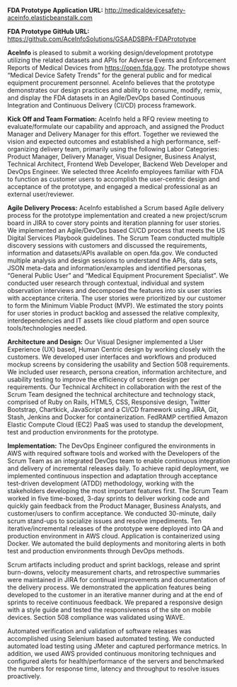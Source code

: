 
<b>FDA Prototype Application URL:</b> 
http://medicaldevicesafety-aceinfo.elasticbeanstalk.com 

<b>FDA Prototype GitHub URL:</b> 
https://github.com/AceInfoSolutions/GSAADSBPA-FDAPrototype

<b>AceInfo</b> is pleased to submit a working design/development prototype utilizing the related datasets and APIs for Adverse Events and Enforcement Reports of Medical Devices from https://open.fda.gov. The prototype shows “Medical Device Safety Trends” for the general public and for medical equipment procurement personnel. AceInfo believes that the prototype demonstrates our design practices and ability to consume, modify, remix, and display the FDA datasets in an Agile/DevOps based Continuous Integration and Continuous Delivery (CI/CD) process framework.
 
<b>Kick Off and Team Formation:</b> AceInfo held a RFQ review meeting to evaluate/formulate our capability and approach, and assigned the Product Manager and Delivery Manager for this effort.  Together we reviewed the vision and expected outcomes and established a high performance, self-organizing delivery team, primarily using the following Labor Categories: Product Manager, Delivery Manager, Visual Designer, Business Analyst, Technical Architect, Frontend Web Developer, Backend Web Developer and DevOps Engineer. We selected three AceInfo employees familiar with FDA to function as customer users to accomplish the user-centric design and acceptance of the prototype, and engaged a medical professional as an external user/reviewer. 
 
<b>Agile Delivery Process:</b> AceInfo established a Scrum based Agile delivery process for the prototype implementation and created a new project/scrum board in JIRA to cover story points and iteration planning for user stories. We implemented an Agile/DevOps based CI/CD process that meets the US Digital Services Playbook guidelines. The Scrum Team conducted multiple discovery sessions with customers and discussed the requirements, information and datasets/APIs available on open.fda.gov. We conducted multiple analysis and design sessions to understand the APIs, data sets, JSON meta-data and information/examples and identified personas, “General Public User” and “Medical Equipment Procurement Specialist”. We conducted user research through contextual, individual and system observation interviews and decomposed the features into six user stories with acceptance criteria. The user stories were prioritized by our customer to form the Minimum Viable Product (MVP). We estimated the story points for user stories in product backlog and assessed the relative complexity, interdependencies and IT assets like cloud platform and open source tools/technologies needed. 

<b>Architecture and Design:</b> Our Visual Designer implemented a User Experience (UX) based, Human Centric design by working closely with the customers. We developed user interfaces and workflows and produced mockup screens by considering the usability and Section 508 requirements. We included user research, persona creation, information architecture, and usability testing to improve the efficiency of screen design per requirements. Our Technical Architect in collaboration with the rest of the Scrum Team designed the technical architecture and technology stack, comprised of Ruby on Rails, HTML5, CSS, Responsive design, Twitter Bootstrap, Chartkick, JavaScript and a CI/CD framework using JIRA, Git, Stash, Jenkins and Docker for containerization. FedRAMP certified Amazon Elastic Compute Cloud (EC2) PaaS was used to standup the development, test and production environments for the prototype.  

<b>Implementation:</b> The DevOps Engineer configured the environments in AWS with required software tools and worked with the Developers of the Scrum Team as an integrated DevOps team to enable continuous integration and delivery of incremental releases daily. To achieve rapid deployment, we implemented continuous inspection and adaptation through acceptance test-driven development (ATDD) methodology, working with the stakeholders developing the most important features first. The Scrum Team worked in five time-boxed, 3-day sprints to deliver working code and quickly gain feedback from the Product Manager, Business Analysts, and customer/users to confirm acceptance.  We conducted 30-minute, daily scrum stand-ups to socialize issues and resolve impediments. Ten iterative/incremental releases of the prototype were deployed into QA and production environment in AWS cloud. Application is containerized using Docker. We automated the build deployments and monitoring alerts in both test and production environments through DevOps methods. <br>

Scrum artifacts including product and sprint backlogs, release and sprint burn-downs, velocity measurement charts, and retrospective summaries were maintained in JIRA for continual improvements and documentation of the delivery process. We demonstrated the application features being developed to the customer in an iterative manner during and at the end of sprints to receive continuous feedback. We prepared a responsive design with a style guide and tested the responsiveness of the site on mobile devices. Section 508 compliance was validated using WAVE. <BR>

Automated verification and validation of software releases was accomplished using Selenium based automated testing. We conducted automated load testing using JMeter and captured performance metrics. In addition, we used AWS provided continuous monitoring techniques and configured alerts for health/performance of the servers and benchmarked the numbers for response time, latency and throughput to resolve issues proactively.

